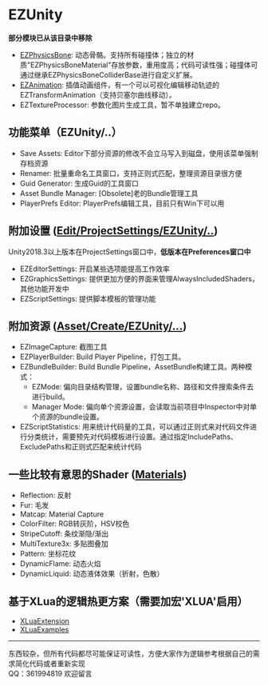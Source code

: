 # EZUnity

**部分模块已从该目录中移除**

- [EZPhysicsBone](https://github.com/EZhex1991/EZPhysicsBone): 动态骨骼。支持所有碰撞体；独立的材质"EZPhysicsBoneMaterial"存放参数，重用度高；代码可读性强；碰撞体可通过继承EZPhysicsBoneColliderBase进行自定义扩展。
- [EZAnimation](https://github.com/EZhex1991/EZAnimation): 插值动画组件，有一个可以可视化编辑移动轨迹的EZTransformAnimation（支持贝塞尔曲线移动）。
- EZTextureProcessor: 参数化图片生成工具，暂不单独建立repo。

## 功能菜单（EZUnity/..）

- Save Assets: Editor下部分资源的修改不会立马写入到磁盘，使用该菜单强制存档资源
- Renamer: 批量重命名工具窗口，支持正则式匹配，整理资源目录很方便
- Guid Generator: 生成Guid的工具窗口
- Asset Bundle Manager: [Obsolete]老的Bundle管理工具
- PlayerPrefs Editor: PlayerPrefs编辑工具，目前只有Win下可以用

## 附加设置 ([Edit/ProjectSettings/EZUnity/..](Assets/EZhex1991/EZUnity/Demo/EZProjectSettings/README.md))

Unity2018.3以上版本在ProjectSettings窗口中，**低版本在Preferences窗口中**

- EZEditorSettings: 开启某些选项能提高工作效率
- EZGraphicsSettings: 提供更加方便的界面来管理AlwaysIncludedShaders，其他功能开发中
- EZScriptSettings: 提供脚本模板的管理功能

## 附加资源 ([Asset/Create/EZUnity/...](Assets/EZhex1991/EZUnity/Demo/CustomAssets/README.md))

- EZImageCapture: 截图工具
- EZPlayerBuilder: Build Player Pipeline，打包工具。
- EZBundleBuilder: Build Bundle Pipeline，AssetBundle构建工具。两种模式：  
  - EZMode: 偏向目录结构管理，设置bundle名称、路径和文件搜索条件去进行build。
  - Manager Mode: 偏向单个资源设置，会读取当前项目中Inspector中对单个资源的bundle设置。
- EZScriptStatistics: 用来统计代码量的工具，可以通过正则式来对代码文件进行分类统计，需要预先对代码模板进行设置。通过指定IncludePaths、ExcludePaths和正则式匹配来统计代码

## 一些比较有意思的Shader ([Materials](Assets/EZhex1991/EZUnity/Demo/Materials/README.md))

- Reflection: 反射
- Fur: 毛发
- Matcap: Material Capture
- ColorFilter: RGB转灰阶，HSV校色
- StripeCutoff: 条纹渐隐/渐出
- MultiTexture3x: 多贴图叠加
- Pattern: 坐标花纹
- DynamicFlame: 动态火焰
- DynamicLiquid: 动态液体效果（折射，色散）

## 基于XLua的逻辑热更方案（需要加宏'XLUA'启用）

- [XLuaExtension](Assets/EZhex1991/EZUnity/XLuaExtension/README.md)
- [XLuaExamples](Assets/XLuaExamples/README.md)

-----

东西较杂，但所有代码都尽可能保证可读性，方便大家作为逻辑参考根据自己的需求简化代码或者重新实现  
QQ：361994819 欢迎留言
